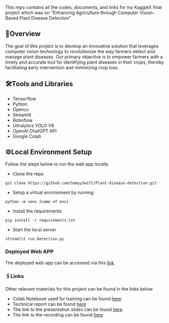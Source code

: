 This repo contains all the codes, documents, and links for my KaggleX final project which was on "Enhancing Agriculture through Computer Vision-Based Plant Disease Detection"

## 🎯Overview
The goal of this project is to develop an innovative solution that leverages computer vision technology to revolutionize the way farmers detect and manage plant diseases. Our primary objective is to empower farmers with a timely and accurate tool for identifying plant diseases in their crops, thereby facilitating early intervention and minimizing crop loss.

## 🛠️Tools and Libraries
- Tensorflow
- Python
- Opencv
- Streamlit
- Roboflow
- Ultralytics YOLO V8
- OpenAI ChatGPT API
- Google Colab

## ⚙️Local Environment Setup
Follow the steps below to run the web app locally.

- Clone the repo
```
git clone https://github.com/SamyySwift/Plant-disease-detection.git
```
- Setup a virtual environment by running
```
python -m venv [name of env]
```
- Install the requirements
```
pip install -r requirements.txt
```
- Start the local server
```
streamlit run Detection.py
```

### Deployed Web APP 
The deployed web app can be accessed via this [link](https://ai-plant-disease-detector.streamlit.app/)

### 🖇️Links
Other relevant materials for this project can be found in the links below
- Colab Notebook used for training can be found [here](https://colab.research.google.com/drive/1To3SMB80ZBSPaWIFWwfH3eBNnmYZ2ccB#scrollTo=QUeXDm037mW2)
- Technical report can be found [here](https://docs.google.com/document/d/1ND9MEhL2OjsiLSpEMejNLfL_Hl4ZAs5mcIVmC5e0Aos/edit?usp=sharing)
- The link to the presentation slides can be found [here](https://docs.google.com/presentation/d/1yzcbKSBHGQUpTjeuaBxYyEwTuRQfkru21kL1wEIGoi4/edit?usp=sharing)
- The link to the recording can be found [here](#)



  
